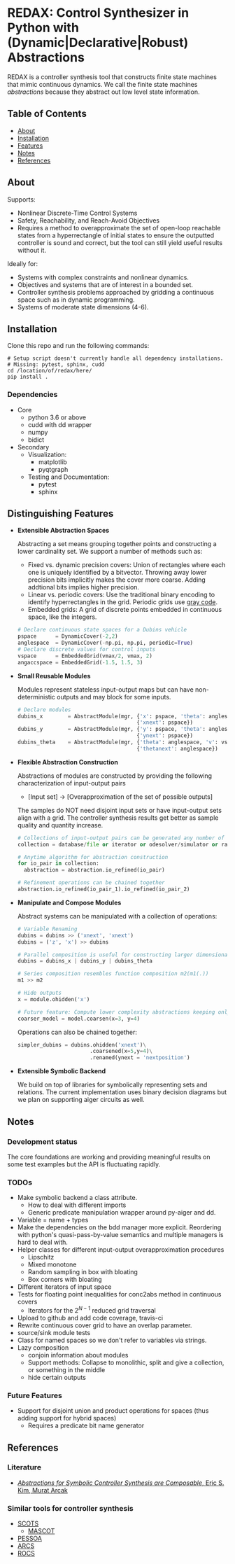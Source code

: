 # REDAX: Control Synthesizer in Python with (Dynamic|Declarative|Robust) Abstractions

REDAX is a controller synthesis tool that constructs finite state machines that mimic continuous dynamics. We call the finite state machines *abstractions* because they abstract out low level state information.

## Table of Contents

- [About](#About)
- [Installation](#installation)
- [Features](#distinguishing-features)
- [Notes](#notes)
- [References](#references)

## About

Supports:

- Nonlinear Discrete-Time Control Systems
- Safety, Reachability, and Reach-Avoid Objectives
- Requires a method to overapproximate the set of open-loop reachable states from a hyperrectangle of initial states to ensure the outputted controller is sound and correct, but the tool can still yield useful results without it.

Ideally for:

- Systems with complex constraints and nonlinear dynamics.
- Objectives and systems that are of interest in a bounded set.
- Controller synthesis problems approached by gridding a continuous space such as in dynamic programming.
- Systems of moderate state dimensions (4-6).

## Installation

Clone this repo and run the following commands:

```shellscript
# Setup script doesn't currently handle all dependency installations.
# Missing: pytest, sphinx, cudd
cd /location/of/redax/here/
pip install .
```

### Dependencies

- Core
  - python 3.6 or above
  - cudd with dd wrapper
  - numpy
  - bidict
- Secondary
  - Visualization:
    - matplotlib
    - pyqtgraph
  - Testing and Documentation:
    - pytest
    - sphinx

## Distinguishing Features

- **Extensible Abstraction Spaces**

  Abstracting a set means grouping together points and constructing a lower cardinality set. We support a number of methods such as:

  - Fixed vs. dynamic precision covers: Union of rectangles where each one is uniquely identified by a bitvector. Throwing away lower precision bits implicitly makes the cover more coarse. Adding addtional bits implies higher precision.
  - Linear vs. periodic covers: Use the traditional binary encoding to identify hyperrectangles in the grid. Periodic grids use [gray code](https://en.wikipedia.org/wiki/Gray_code).
  - Embedded grids: A grid of discrete points embedded in continuous space, like the integers.

  ```python
  # Declare continuous state spaces for a Dubins vehicle
  pspace      = DynamicCover(-2,2)
  anglespace  = DynamicCover(-np.pi, np.pi, periodic=True)
  # Declare discrete values for control inputs
  vspace      = EmbeddedGrid(vmax/2, vmax, 2)
  angaccspace = EmbeddedGrid(-1.5, 1.5, 3)
  ```

- **Small Reusable Modules**

  Modules represent stateless input-output maps but can have non-deterministic outputs and may block for some inputs.

  ```python
  # Declare modules
  dubins_x        = AbstractModule(mgr, {'x': pspace, 'theta': anglespace, 'v': vspace},
                                        {'xnext': pspace})
  dubins_y        = AbstractModule(mgr, {'y': pspace, 'theta': anglespace, 'v': vspace},
                                        {'ynext': pspace})
  dubins_theta    = AbstractModule(mgr, {'theta': anglespace, 'v': vspace, 'omega': angaccspace},
                                        {'thetanext': anglespace})
  ```

- **Flexible Abstraction Construction**

  Abstractions of modules are constructed by providing the following characterization of input-output pairs

  - [Input set] -> [Overapproximation of the set of possible outputs]

  The samples do NOT need disjoint input sets or have input-output sets align with a grid. The controller synthesis results get better as sample quality and quantity increase.

  ```python
  # Collections of input-output pairs can be generated any number of ways!
  collection = database/file or iterator or odesolver/simulator or random input generator

  # Anytime algorithm for abstraction construction
  for io_pair in collection:
    abstraction = abstraction.io_refined(io_pair)

  # Refinement operations can be chained together
  abstraction.io_refined(io_pair_1).io_refined(io_pair_2)
  ```

- **Manipulate and Compose Modules**

  Abstract systems can be manipulated with a collection of operations:

  ```python
  # Variable Renaming
  dubins = dubins >> ('xnext', 'xnext')
  dubins = ('z', 'x') >> dubins

  # Parallel composition is useful for constructing larger dimensional systems
  dubins = dubins_x | dubins_y | dubins_theta

  # Series composition resembles function composition m2(m1(.))
  m1 >> m2

  # Hide outputs
  x = module.ohidden('x')

  # Future feature: Compute lower complexity abstractions keeping only the most significant bits
  coarser_model = model.coarsen(x=3, y=4)
  ```

  Operations can also be chained together:

  ```python
  simpler_dubins = dubins.ohidden('xnext')\
                         .coarsened(x=5,y=4)\
                         .renamed(ynext = 'nextposition')
  ```

- **Extensible Symbolic Backend**

  We build on top of libraries for symbolically representing sets and relations. The current implementation uses binary decision diagrams but we plan on supporting aiger circuits as well.

## Notes

### Development status

The core foundations are working and providing meaningful results on some test examples but the API is fluctuating rapidly.

### TODOs

- Make symbolic backend a class attribute.
  - How to deal with different imports
  - Generic predicate manipulation wrapper around py-aiger and dd.
- Variable = name + types
- Make the dependencies on the bdd manager more explicit. Reordering with python's quasi-pass-by-value semantics and multiple managers is hard to deal with.
- Helper classes for different input-output overapproximation procedures
  - Lipschitz
  - Mixed monotone
  - Random sampling in box with bloating
  - Box corners with bloating
- Different iterators of input space
- Tests for floating point inequalities for conc2abs method in continuous covers
  - Iterators for the $2^{N-1}$ reduced grid traversal
- Upload to github and add code coverage, travis-ci
- Rewrite continuous cover grid to have an overlap parameter.
- source/sink module tests
- Class for named spaces so we don't refer to variables via strings.
- Lazy composition
  - conjoin information about modules
  - Support methods: Collapse to monolithic, split and give a collection, or something in the middle
  - hide certain outputs

### Future Features
- Support for disjoint union and product operations for spaces (thus adding support for hybrid spaces)
  - Requires a predicate bit name generator

## References

### Literature

- [*Abstractions for Symbolic Controller Synthesis are Composable*, Eric S. Kim, Murat Arcak](https://arxiv.org/abs/1807.09973)

### Similar tools for controller synthesis

- [SCOTS](https://gitlab.lrz.de/hcs/scots)
  - [MASCOT](https://github.com/hsukyle/mascot)
- [PESSOA](https://sites.google.com/a/cyphylab.ee.ucla.edu/pessoa/)
- [ARCS](https://github.com/pettni/abstr-refinement/)
- [ROCS](https://git.uwaterloo.ca/hybrid-systems-lab/rocs)
